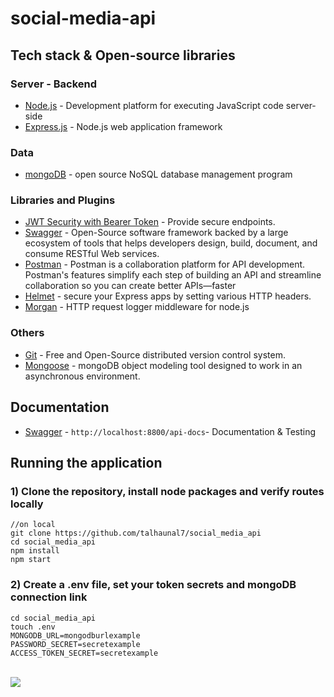 # social-media-api

## Tech stack & Open-source libraries

### Server - Backend

* 	[Node.js](https://nodejs.org/en/) - Development platform for executing JavaScript code server-side
* 	[Express.js](https://expressjs.com/) - Node.js web application framework

### Data

* 	[mongoDB](https://github.com/talhaunal7/social_media_api/tree/main/src/Models) - open source NoSQL database management program

###  Libraries and Plugins

* 	[JWT Security with Bearer Token](https://jwt.io/) - Provide secure endpoints.
* 	[Swagger](https://swagger.io/) - Open-Source software framework backed by a large ecosystem of tools that helps developers design, build, document, and consume RESTful Web services.
* 	[Postman](https://www.postman.com/) - Postman is a collaboration platform for API development. Postman's features simplify each step of building an API and streamline collaboration so you can create better APIs—faster
* 	[Helmet](https://www.npmjs.com/package/helmet) -  secure your Express apps by setting various HTTP headers.
* 	[Morgan](https://www.npmjs.com/package/morgan) -  HTTP request logger middleware for node.js

### Others 

* 	[Git](https://git-scm.com/) - Free and Open-Source distributed version control system.
* 	[Mongoose](https://mongoosejs.com/) - mongoDB object modeling tool designed to work in an asynchronous environment.

## Documentation

* 	[Swagger](http://localhost:8800/api-docs) - `http://localhost:8800/api-docs`- Documentation & Testing

## Running the application
### 1) Clone the repository, install node packages  and verify routes locally

``` 
//on local
git clone https://github.com/talhaunal7/social_media_api
cd social_media_api
npm install
npm start
```
### 2) Create a .env file, set your token secrets and mongoDB connection link

```
cd social_media_api
touch .env
MONGODB_URL=mongodburlexample
PASSWORD_SECRET=secretexample
ACCESS_TOKEN_SECRET=secretexample
```
<br>
<img src="https://i.imgur.com/49AAr59.png"/>

